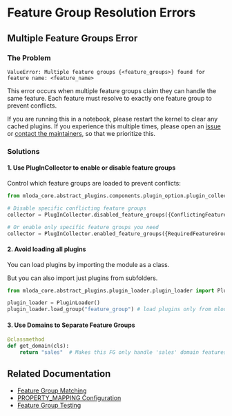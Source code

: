 # Feature Group Resolution Errors

## Multiple Feature Groups Error

### The Problem

```
ValueError: Multiple feature groups {<feature_groups>} found for feature name: <feature_name>
```

This error occurs when multiple feature groups claim they can handle the same feature. Each feature must resolve to exactly one feature group to prevent conflicts.

If you are running this in a notebook, please restart the kernel to clear any cached plugins. 
If you experience this multiple times, please open an [issue](https://github.com/mloda-ai/mloda/issues/) or [contact the maintainers](mailto:info@mloda.ai), so that we prioritize this.


### Solutions

#### 1. Use PlugInCollector to enable or disable feature groups
Control which feature groups are loaded to prevent conflicts:

``` python
from mloda_core.abstract_plugins.components.plugin_option.plugin_collector import PlugInCollector

# Disable specific conflicting feature groups
collector = PlugInCollector.disabled_feature_groups({ConflictingFeatureGroupA, ConflictingFeatureGroupB})

# Or enable only specific feature groups you need
collector = PlugInCollector.enabled_feature_groups({RequiredFeatureGroupA, RequiredFeatureGroupB})
```

#### 2. Avoid loading all plugins
You can load plugins by importing the module as a class.

But you can also import just plugins from subfolders.

```python
from mloda_core.abstract_plugins.plugin_loader.plugin_loader import PluginLoader

plugin_loader = PluginLoader()
plugin_loader.load_group("feature_group") # load plugins only from mloda_plugins.feature_group
```

#### 3. Use Domains to Separate Feature Groups
```python
@classmethod
def get_domain(cls):
    return "sales"  # Makes this FG only handle 'sales' domain features
```

## Related Documentation

- [Feature Group Matching](../feature-group-matching.md)
- [PROPERTY_MAPPING Configuration](../property-mapping.md)
- [Feature Group Testing](../feature-group-testing.md)
